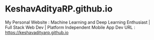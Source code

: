 # KeshavAdityaRP.github.io
My Personal Website : Machine Learning and Deep Learning Enthusiast | Full Stack Web Dev | Platform Independent Mobile App Dev 
URL : https://keshavadityarp.github.io
